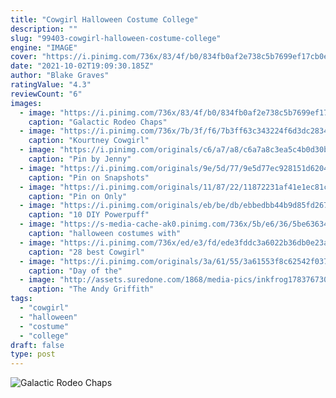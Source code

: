 ```yaml
---
title: "Cowgirl Halloween Costume College"
description: ""
slug: "99403-cowgirl-halloween-costume-college"
engine: "IMAGE"
cover: "https://i.pinimg.com/736x/83/4f/b0/834fb0af2e738c5b7699ef17cb0e97cc.jpg"
date: "2021-10-02T19:09:30.185Z"
author: "Blake Graves"
ratingValue: "4.3"
reviewCount: "6"
images:
  - image: "https://i.pinimg.com/736x/83/4f/b0/834fb0af2e738c5b7699ef17cb0e97cc.jpg"
    caption: "Galactic Rodeo Chaps"
  - image: "https://i.pinimg.com/736x/7b/3f/f6/7b3ff63c343224f6d3dc2834d3af4a53.jpg"
    caption: "Kourtney Cowgirl"
  - image: "https://i.pinimg.com/originals/c6/a7/a8/c6a7a8c3ea5c4b0d30baebe8526a962a.jpg"
    caption: "Pin by Jenny"
  - image: "https://i.pinimg.com/originals/9e/5d/77/9e5d77ec928151d620437c00ab6396f6.jpg"
    caption: "Pin on Snapshots"
  - image: "https://i.pinimg.com/originals/11/87/22/11872231af41e1ec81ce715929914b6a.jpg"
    caption: "Pin on Only"
  - image: "https://i.pinimg.com/originals/eb/be/db/ebbedbb44b9d85fd2675038e5c55544d.jpg"
    caption: "10 DIY Powerpuff"
  - image: "https://s-media-cache-ak0.pinimg.com/736x/5b/e6/36/5be6363464deeb49b7a913a9464c00fa--cowgirl-halloween-costume-dog-halloween.jpg"
    caption: "halloween costumes with"
  - image: "https://i.pinimg.com/736x/ed/e3/fd/ede3fddc3a6022b36db0e23a89f6cd51--cute-halloween-costumes-tutu-costumes.jpg"
    caption: "28 best Cowgirl"
  - image: "https://i.pinimg.com/originals/3a/61/55/3a61553f8c62542f037b3a20dec5d6d2.jpg"
    caption: "Day of the"
  - image: "http://assets.suredone.com/1868/media-pics/inkfrog178376730-452-the-andy-griffith-show-tin-sign-mayberry-barney-fife-opie-aunt-bee-classic-tv.jpg?v1"
    caption: "The Andy Griffith"
tags:
  - "cowgirl"
  - "halloween"
  - "costume"
  - "college"
draft: false
type: post
---
```



![Galactic Rodeo Chaps](https://i.pinimg.com/736x/83/4f/b0/834fb0af2e738c5b7699ef17cb0e97cc.jpg "Galactic Rodeo Chaps")


<!--inArticleAds-->

<!--galleryOne-->


<!--inArticleAds-->

<!--galleryTwo-->


<!--galleryThree-->

